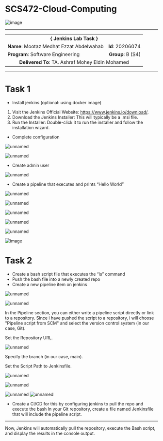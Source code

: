 # SCS472-Cloud-Computing

![image](https://github.com/MootazMedhatEzzat/JenkinsLabTask/assets/97257822/1ce1b4af-e72d-4998-8f9c-4d56e605400d)

---

<div align="center">
  <table width="100%">
    <tr>
      <td colspan="2" align="center"><strong>{ Jenkins Lab Task }</strong></td>
    </tr>
    <tr>
      <td align="left"><strong>Name</strong>: Mootaz Medhat Ezzat Abdelwahab</td>
      <td align="right"><strong>Id</strong>: 20206074</td>
    </tr>
    <tr>
      <td align="left"><strong>Program</strong>: Software Engineering</td>
      <td align="right"><strong>Group</strong>: B (S4)</td>
    </tr>
    <tr>
      <td colspan="2" align="center"><strong>Delivered To</strong>: TA. Ashraf Mohey Eldin Mohamed</td>
    </tr>
  </table>
</div>

---

# Task 1
- Install jenkins (optional: using docker image)
1. Visit the Jenkins Official Website: https://www.jenkins.io/download/.
2. Download the Jenkins Installer: This will typically be a .msi file.
3. Run the Installer: Double-click it to run the installer and follow the installation wizard.
   
- Complete configuration

![unnamed](https://github.com/MootazMedhatEzzat/JenkinsLabTask/assets/97257822/b2c2fd7c-a6dc-44b9-9c85-e055b270eb2d)

![unnamed](https://github.com/MootazMedhatEzzat/JenkinsLabTask/assets/97257822/9e9e666e-3dbd-4bb7-9862-6474e92d762a)

- Create admin user

![unnamed](https://github.com/MootazMedhatEzzat/JenkinsLabTask/assets/97257822/48bfe23f-0c19-453b-b2be-00fb76eddf5d)

- Create a pipeline that executes and prints “Hello World”

![unnamed](https://github.com/MootazMedhatEzzat/JenkinsLabTask/assets/97257822/eb5317d7-e59c-455e-9cde-3de552ea8967)

![unnamed](https://github.com/MootazMedhatEzzat/JenkinsLabTask/assets/97257822/9faa2e97-81e5-4221-bee6-931e2223caaa)

![unnamed](https://github.com/MootazMedhatEzzat/JenkinsLabTask/assets/97257822/8ab99c14-47cd-40a3-8c7a-e8230204eaf1)

![unnamed](https://github.com/MootazMedhatEzzat/JenkinsLabTask/assets/97257822/21183fc2-8941-4912-8f51-c69abdcc9224)

![unnamed](https://github.com/MootazMedhatEzzat/JenkinsLabTask/assets/97257822/932ffbf5-6cbf-4aba-a58a-bb7a9931303e)

![image](https://github.com/MootazMedhatEzzat/JenkinsLabTask/assets/97257822/4026019a-3458-4b03-bec1-34c9373f1c95)

# Task 2
- Create a bash script file that executes the “ls” command
- Push the bash file into a newly created repo
- Create a new pipeline item on jenkins

![unnamed](https://github.com/MootazMedhatEzzat/JenkinsLabTask/assets/97257822/be4dfb1f-6e39-4606-a296-5fcec6f19f07)

![unnamed](https://github.com/MootazMedhatEzzat/JenkinsLabTask/assets/97257822/a021d793-7612-4722-b27e-62dd02df7d2c)

In the Pipeline section, you can either write a pipeline script directly or link to a repository. Since i have pushed the script to a repository, i will choose "Pipeline script from SCM" and select the version control system (in our case, Git).

Set the Repository URL.

![unnamed](https://github.com/MootazMedhatEzzat/JenkinsLabTask/assets/97257822/230f9130-c7b7-4aea-8f6c-617d4c84f7ba)

Specify the branch (in our case, main).

Set the Script Path to Jenkinsfile.

![unnamed](https://github.com/MootazMedhatEzzat/JenkinsLabTask/assets/97257822/e1980c61-1282-4157-b9fb-1bd16c03ff08)

![unnamed](https://github.com/MootazMedhatEzzat/JenkinsLabTask/assets/97257822/614328c9-27cd-4dd2-aad9-1b15ba40e95c)

![unnamed](https://github.com/MootazMedhatEzzat/JenkinsLabTask/assets/97257822/33fd13a4-5177-45bf-970b-9deaa28fba8d)
![unnamed](https://github.com/MootazMedhatEzzat/JenkinsLabTask/assets/97257822/29a8eda1-1f39-40ed-829f-24dfd802d3e8)

- Create a CI/CD for this by configuring jenkins to pull the repo and execute the bash 
In your Git repository, create a file named Jenkinsfile that will include the pipeline script.

___

Now, Jenkins will automatically pull the repository, execute the Bash script, and display the results in the console output.
